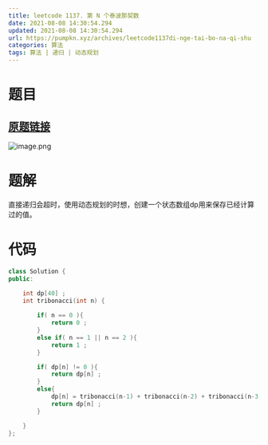 ```yaml
---
title: leetcode 1137. 第 N 个泰波那契数
date: 2021-08-08 14:30:54.294
updated: 2021-08-08 14:30:54.294
url: https://pumpkn.xyz/archives/leetcode1137di-nge-tai-bo-na-qi-shu
categories: 算法
tags: 算法 | 递归 | 动态规划
---
```


# 题目
## [原题链接](https://leetcode-cn.com/problems/n-th-tribonacci-number/)
![image.png](https://pumpkn.xyz/upload/2021/08/image-35f6b94d2aec47059fc21bd788245e8c.png)
# 题解
直接递归会超时，使用动态规划的时想，创建一个状态数组dp用来保存已经计算过的值。
# 代码
```C++
class Solution {
public:

    int dp[40] ;
    int tribonacci(int n) {
        
        if( n == 0 ){
            return 0 ;
        }
        else if( n == 1 || n == 2 ){
            return 1 ;
        }

        if( dp[n] != 0 ){
            return dp[n] ;
        }
        else{
            dp[n] = tribonacci(n-1) + tribonacci(n-2) + tribonacci(n-3) ;
            return dp[n] ;
        }

    }
};
```